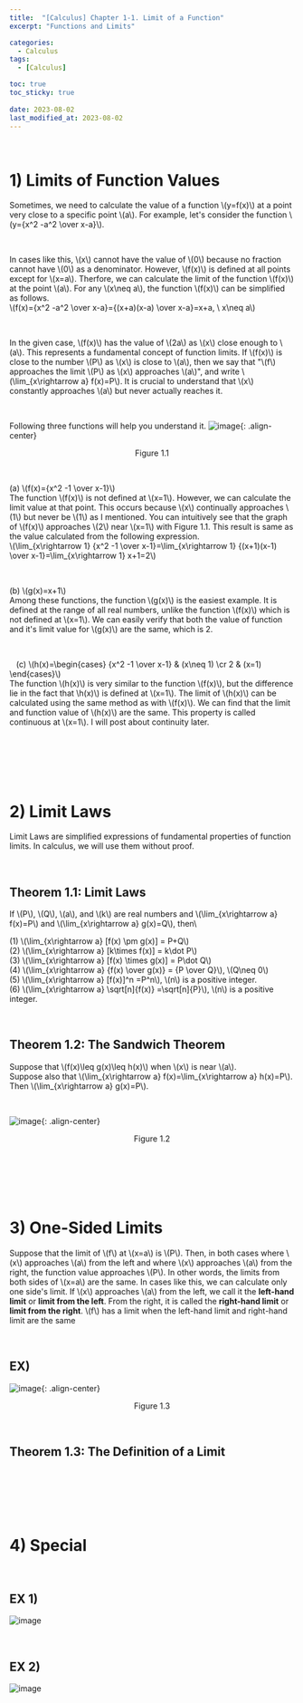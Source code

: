 ```yaml
---
title:  "[Calculus] Chapter 1-1. Limit of a Function"
excerpt: "Functions and Limits"

categories:
  - Calculus
tags:
  - [Calculus]

toc: true
toc_sticky: true
 
date: 2023-08-02
last_modified_at: 2023-08-02
---
```


&nbsp;

# 1) Limits of Function Values
Sometimes, we need to calculate the value of a function \\(y=f(x)\\) at a point very close to a specific point \\(a\\). For example, let's consider the function \\(y={x^2 -a^2 \over x-a}\\).

&nbsp;

In cases like this, \\(x\\) cannot have the value of \\(0\\) because no fraction cannot have \\(0\\) as a denominator. However, \\(f(x)\\) is defined at all points except for \\(x=a\\). Therfore, we can calculate the limit of the function \\(f(x)\\) at the point \\(a\\). For any \\(x\neq a\\), the function \\(f(x)\\) can be simplified as follows.\
\\(f(x)={x^2 -a^2 \over x-a}={(x+a)(x-a) \over x-a}=x+a, \ x\neq a\\)

&nbsp;

In the given case, \\(f(x)\\) has the value of \\(2a\\) as \\(x\\) close enough to \\(a\\). This represents a fundamental concept of function limits. If \\(f(x)\\) is close to the number \\(P\\) as \\(x\\) is close to \\(a\\), then we say that "\\(f\\) approaches the limit \\(P\\) as \\(x\\) approaches \\(a\\)", and write \\(\lim_{x\rightarrow a} f(x)=P\\). It is crucial to understand that \\(x\\) constantly approaches \\(a\\) but never actually reaches it.

&nbsp;

Following three functions will help you understand it.
![image](/assets/images/calculus1.1.png){: .align-center}
<center>Figure 1.1</center>

&nbsp;

(a) \\(f(x)={x^2 -1 \over x-1}\\)\
The function \\(f(x)\\) is not defined at \\(x=1\\). However, we can calculate the limit value at that point. This occurs because \\(x\\) continually approaches \\(1\\) but never be \\(1\\) as I mentioned. You can intuitively see that the graph of \\(f(x)\\) approaches \\(2\\) near \\(x=1\\) with Figure 1.1. This result is same as the value calculated from the following expression.\
\\(\lim_{x\rightarrow 1} {x^2 -1 \over x-1}=\lim_{x\rightarrow 1} {(x+1)(x-1) \over x-1}=\lim_{x\rightarrow 1} x+1=2\\)

&nbsp;

(b) \\(g(x)=x+1\\)\
Among these functions, the function \\(g(x)\\) is the easiest example. It is defined at the range of all real numbers, unlike the function \\(f(x)\\) which is not defined at \\(x=1\\). We can easily verify that both the value of function and it's limit value for \\(g(x)\\) are the same, which is 2.

&nbsp;

&nbsp;
​
(c) \\(h(x)=\begin{cases} {x^2 -1 \over x-1} & (x\neq 1) \cr 2 & (x=1) \end{cases}\\)\
The function \\(h(x)\\) is very similar to the function \\(f(x)\\), but the difference lie in the fact that \\h(x)\\) is defined at \\(x=1\\). The limit of \\(h(x)\\) can be calculated using the same method as with \\(f(x)\\). We can find that the limit and function value of \\(h(x)\\) are the same. This property is called continuous at \\(x=1\\). I will post about continuity later.

&nbsp;

&nbsp;

&nbsp;

# 2) Limit Laws
Limit Laws are simplified expressions of fundamental properties of function limits. In calculus, we will use them without proof.

&nbsp;

## Theorem 1.1: Limit Laws
If \\(P\\), \\(Q\\), \\(a\\), and \\(k\\) are real numbers and \\(\lim_{x\rightarrow a} f(x)=P\\) and \\(\lim_{x\rightarrow a} g(x)=Q\\), then\

(1) \\(\lim_{x\rightarrow a} [f(x) \pm g(x)] = P+Q\\)\
(2) \\(\lim_{x\rightarrow a} [k\times f(x)] = k\dot P\\)\
(3) \\(\lim_{x\rightarrow a} [f(x) \times g(x)] = P\dot Q\\)\
(4) \\(\lim_{x\rightarrow a} {f(x) \over g(x)} = {P \over Q}\\), \\(Q\neq 0\\)\
(5) \\(\lim_{x\rightarrow a} [f(x)]^n =P^n\\), \\(n\\) is a positive integer.\
(6) \\(\lim_{x\rightarrow a} \sqrt[n]{f(x)} =\sqrt[n]{P}\\), \\(n\\) is a positive integer.

&nbsp;

## Theorem 1.2: The Sandwich Theorem
Suppose that \\(f(x)\leq g(x)\leq h(x)\\) when \\(x\\) is near \\(a\\).\
Suppose also that \\(\lim_{x\rightarrow a} f(x)=\lim_{x\rightarrow a} h(x)=P\\).\
Then \\(\lim_{x\rightarrow a} g(x)=P\\).

&nbsp;

![image](/assets/images/calculus1.2.png){: .align-center}
<center>Figure 1.2</center>

&nbsp;

&nbsp;

&nbsp;

# 3) One-Sided Limits
Suppose that the limit of \\(f\\) at \\(x=a\\) is \\(P\\). Then, in both cases where \\(x\\) approaches \\(a\\) from the left and where \\(x\\) approaches \\(a\\) from the right, the function value approaches \\(P\\). In other words, the limits from both sides of \\(x=a\\) are the same. In cases like this, we can calculate only one side's limit. If \\(x\\) approaches \\(a\\) from the left, we call it the **left-hand limit** or **limit from the left**. From the right, it is called the **right-hand limit** or **limit from the right**. \\(f\\) has a limit when the left-hand limit and right-hand limit are the same

&nbsp;

## EX)

![image](/assets/images/calculus1.3.png){: .align-center}
<center>Figure 1.3</center>

&nbsp;

## Theorem 1.3: The Definition of a Limit

&nbsp;

&nbsp;

&nbsp;

# 4) Special 

&nbsp;

## EX 1) 
![image]()

&nbsp;

## EX 2)
![image]()
